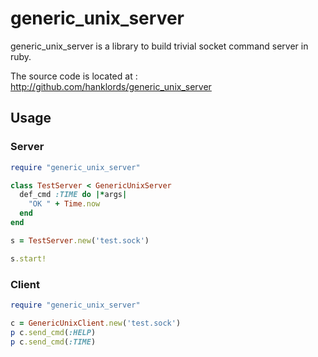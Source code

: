 generic_unix_server
===================

generic_unix_server is a library to build trivial socket command server in ruby.

The source code is located at : <http://github.com/hanklords/generic_unix_server>

Usage
-----

### Server

```ruby
require "generic_unix_server"

class TestServer < GenericUnixServer
  def_cmd :TIME do |*args|
    "OK " + Time.now
  end
end

s = TestServer.new('test.sock')

s.start!
```


### Client

```ruby
require "generic_unix_server"

c = GenericUnixClient.new('test.sock')
p c.send_cmd(:HELP)
p c.send_cmd(:TIME)

```
